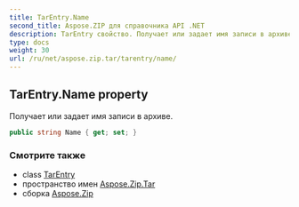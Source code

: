 ```yaml
---
title: TarEntry.Name
second_title: Aspose.ZIP для справочника API .NET
description: TarEntry свойство. Получает или задает имя записи в архиве.
type: docs
weight: 30
url: /ru/net/aspose.zip.tar/tarentry/name/
---
```

## TarEntry.Name property

Получает или задает имя записи в архиве.

```csharp
public string Name { get; set; }
```

### Смотрите также

* class [TarEntry](../)
* пространство имен [Aspose.Zip.Tar](../../tarentry/)
* сборка [Aspose.Zip](../../../)


